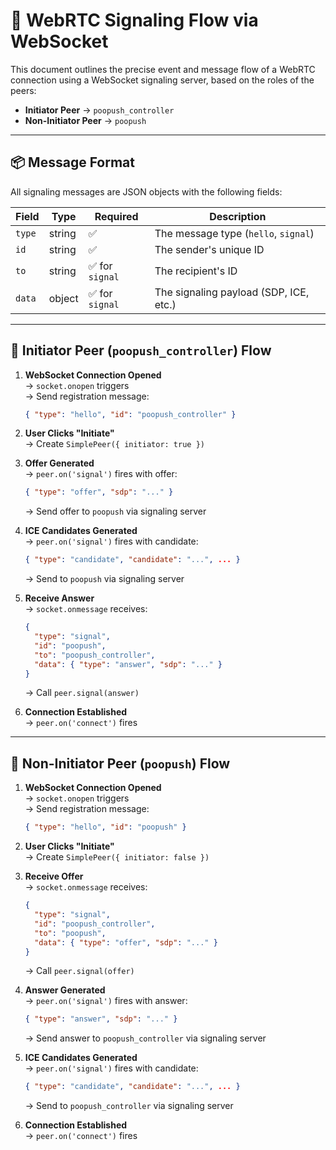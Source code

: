 # 🔁 WebRTC Signaling Flow via WebSocket

This document outlines the precise event and message flow of a WebRTC connection using a WebSocket signaling server, based on the roles of the peers:

- **Initiator Peer** → `poopush_controller`
- **Non-Initiator Peer** → `poopush`

---

## 📦 Message Format

All signaling messages are JSON objects with the following fields:

| Field   | Type     | Required | Description                                       |
|---------|----------|----------|--------------------------------------------------|
| `type`  | string   | ✅        | The message type (`hello`, `signal`)             |
| `id`    | string   | ✅        | The sender's unique ID                           |
| `to`    | string   | ✅ for `signal` | The recipient's ID                         |
| `data`  | object   | ✅ for `signal` | The signaling payload (SDP, ICE, etc.)      |


---

## 🚀 Initiator Peer (`poopush_controller`) Flow

1. **WebSocket Connection Opened**  
   → `socket.onopen` triggers  
   → Send registration message:
   ~~~json
   { "type": "hello", "id": "poopush_controller" }
   ~~~

2. **User Clicks "Initiate"**  
   → Create `SimplePeer({ initiator: true })`

3. **Offer Generated**  
   → `peer.on('signal')` fires with offer:
   ~~~json
   { "type": "offer", "sdp": "..." }
   ~~~
   → Send offer to `poopush` via signaling server

4. **ICE Candidates Generated**  
   → `peer.on('signal')` fires with candidate:
   ~~~json
   { "type": "candidate", "candidate": "...", ... }
   ~~~
   → Send to `poopush` via signaling server

5. **Receive Answer**  
   → `socket.onmessage` receives:
   ~~~json
   {
     "type": "signal",
     "id": "poopush",
     "to": "poopush_controller",
     "data": { "type": "answer", "sdp": "..." }
   }
   ~~~
   → Call `peer.signal(answer)`

6. **Connection Established**  
   → `peer.on('connect')` fires

---

## 🎯 Non-Initiator Peer (`poopush`) Flow

1. **WebSocket Connection Opened**  
   → `socket.onopen` triggers  
   → Send registration message:
   ~~~json
   { "type": "hello", "id": "poopush" }
   ~~~

2. **User Clicks "Initiate"**  
   → Create `SimplePeer({ initiator: false })`

3. **Receive Offer**  
   → `socket.onmessage` receives:
   ~~~json
   {
     "type": "signal",
     "id": "poopush_controller",
     "to": "poopush",
     "data": { "type": "offer", "sdp": "..." }
   }
   ~~~
   → Call `peer.signal(offer)`

4. **Answer Generated**  
   → `peer.on('signal')` fires with answer:
   ~~~json
   { "type": "answer", "sdp": "..." }
   ~~~
   → Send answer to `poopush_controller` via signaling server

5. **ICE Candidates Generated**  
   → `peer.on('signal')` fires with candidate:
   ~~~json
   { "type": "candidate", "candidate": "...", ... }
   ~~~
   → Send to `poopush_controller` via signaling server

6. **Connection Established**  
   → `peer.on('connect')` fires
